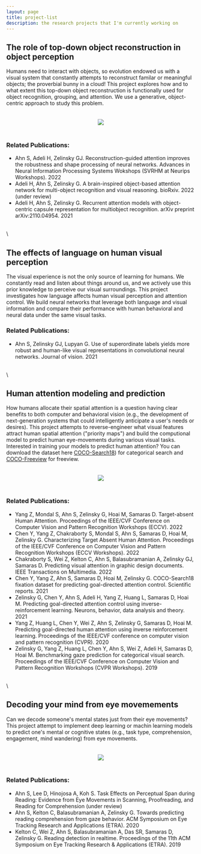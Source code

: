 ```yaml
---
layout: page
title: project-list
description: the research projects that I'm currently working on
---
```




## The role of top-down object reconstruction in object perception
Humans need to interact with objects, so evolution endowed us with a visual system that constantly attempts to reconstruct familar or meaningful objects; the proverbial bunny in a cloud! This project explores how and to what extent this top-down object reconstruction is functionally used for object recognition, grouping, and attention. We use a generative, object-centric approach to study this problem. 

<p align="center">
  <img src="{{ BASE_PATH }}/pages/figures/recon-mnist.jpeg" align="center" style="margin-bottom: 20px; margin-top: 20px"/>
</p>


### Related Publications:
- Ahn S, Adeli H, Zelinsky GJ. Reconstruction-guided attention improves the robustness and shape processing of neural networks. Advances in Neural Information Processing Systems Wokshops (SVRHM at Neurips Workshops). 2022
- Adeli H, Ahn S, Zelinsky G. A brain-inspired object-based attention network for multi-object recognition and visual reasoning. bioRxiv. 2022 (under review)
- Adeli H, Ahn S, Zelinsky G. Recurrent attention models with object-centric capsule representation for multiobject recognition. arXiv preprint arXiv:2110.04954. 2021

\
\
## The effects of language on human visual perception 
The visual experience is not the only source of learning for humans. We constantly read and listen about things around us, and we actively use this prior knowledge to perceive our visual surroundings. This project investigates how language affects human visual perception and attention control. We build neural networks that leverage both language and visual information and compare their performance with human behavioral and neural data under the same visual tasks. 

### Related Publications:
- Ahn S, Zelinsky GJ, Lupyan G. Use of superordinate labels yields more robust and human-like visual representations in convolutional neural networks. Journal of vision. 2021

\
\
## Human attention modeling and prediction
How humans allocate their spatial attention is a question having clear benefits to both computer and behavioral vision (e.g., the development of next-generation systems that could intelligently anticipate a user's needs or desires). This project attempts to reverse-engineer what visual features attract human spatial attention ("priority maps") and build the computional model to predict human eye-movements during various visual tasks. Interested in training your models to predict human attention? You can download the dataset here [COCO-Search18](https://sites.google.com/view/cocosearch/)) for categorical search and [COCO-Freeview](https://sites.google.com/view/cocosearch/coco-freeview?authuser=0) for freeview. 

<p align="center">
  <img src="{{ BASE_PATH }}/pages/figures/irl.png" align="center" style="margin-bottom: 20px; margin-top: 20px"/>
</p>


### Related Publications:
- Yang Z, Mondal S, Ahn S, Zelinsky G, Hoai M, Samaras D. Target-absent Human Attention. Proceedings of the IEEE/CVF Conference on Computer Vision and Pattern Recognition Workshops (ECCV). 2022
- Chen Y, Yang Z, Chakraborty S, Mondal S, Ahn S, Samaras D, Hoai M, Zelinsky G. Characterizing Target Absent Human Attention. Proceedings of the IEEE/CVF Conference on Computer Vision and Pattern Recognition Workshops (ECCV Workshops). 2022
- Chakraborty S, Wei Z, Kelton C, Ahn S, Balasubramanian A, Zelinsky GJ, Samaras D. Predicting visual attention in graphic design documents. IEEE Transactions on Multimedia. 2022
- Chen Y, Yang Z, Ahn S, Samaras D, Hoai M, Zelinsky G. COCO-Search18 fixation dataset for predicting goal-directed attention control. Scientific reports. 2021
- Zelinsky G, Chen Y, Ahn S, Adeli H, Yang Z, Huang L, Samaras D, Hoai M. Predicting goal-directed attention control using inverse-reinforcement learning. Neurons, behavior, data analysis and theory. 2021
- Yang Z, Huang L, Chen Y, Wei Z, Ahn S, Zelinsky G, Samaras D, Hoai M. Predicting goal-directed human attention using inverse reinforcement learning. Proceedings of the IEEE/CVF conference on computer vision and pattern recognition (CVPR). 2020
- Zelinsky G, Yang Z, Huang L, Chen Y, Ahn S, Wei Z, Adeli H, Samaras D, Hoai M. Benchmarking gaze prediction for categorical visual search. Proceedings of the IEEE/CVF Conference on Computer Vision and Pattern Recognition Workshops (CVPR Workshops). 2019

\
\
## Decoding your mind from eye movemements
Can we decode someone's mental states just from their eye movements? This project attempt to implement deep learning or machin learning models to predict one's mental or cognitive states (e.g., task type, comprehension, engagement, mind wandering) from eye movements. 

<p align="center">
  <img src="{{ BASE_PATH }}/pages/figures/comprehension.jpeg" align="center" style="margin-bottom: 20px; margin-top: 20px"/>
</p>

### Related Publications:
- Ahn S, Lee D, Hinojosa A, Koh S. Task Effects on Perceptual Span during Reading: Evidence from Eye Movements in Scanning, Proofreading, and Reading for Comprehension (under review)
- Ahn S, Kelton C, Balasubramanian A, Zelinsky G. Towards predicting reading comprehension from gaze behavior. ACM Symposium on Eye Tracking Research and Applications (ETRA). 2020
- Kelton C, Wei Z, Ahn S, Balasubramanian A, Das SR, Samaras D, Zelinsky G. Reading detection in realtime. Proceedings of the 11th ACM Symposium on Eye Tracking Research & Applications (ETRA). 2019



<!-- [click here for the most recent version of the paper]({{ BASE_PATH}}/pages/working_papers/sample-working-paper.pdf) -->


<!-- Note: this is how to write a comment in HTML. Everything in here won't show up on your webpage.-->

<!--
To increase the size of the title, use fewer # in front of the paper title.
To decrease the size of the title, use more #. 
To remove the italics, remove the * before and after the description
To remove the underline from the title, remove the <u> tags (<u> and </u>)
-->
